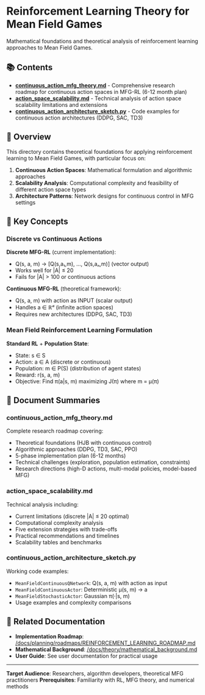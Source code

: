 # Reinforcement Learning Theory for Mean Field Games

Mathematical foundations and theoretical analysis of reinforcement learning approaches to Mean Field Games.

## 📚 Contents

- **[continuous_action_mfg_theory.md](continuous_action_mfg_theory.md)** - Comprehensive research roadmap for continuous action spaces in MFG-RL (6-12 month plan)
- **[action_space_scalability.md](action_space_scalability.md)** - Technical analysis of action space scalability limitations and extensions
- **[continuous_action_architecture_sketch.py](continuous_action_architecture_sketch.py)** - Code examples for continuous action architectures (DDPG, SAC, TD3)

## 🎯 Overview

This directory contains theoretical foundations for applying reinforcement learning to Mean Field Games, with particular focus on:

1. **Continuous Action Spaces**: Mathematical formulation and algorithmic approaches
2. **Scalability Analysis**: Computational complexity and feasibility of different action space types
3. **Architecture Patterns**: Network designs for continuous control in MFG settings

## 🔬 Key Concepts

### Discrete vs Continuous Actions

**Discrete MFG-RL** (current implementation):
- Q(s, a, m) → [Q(s,a₁,m), ..., Q(s,aₙ,m)] (vector output)
- Works well for |A| ≤ 20
- Fails for |A| > 100 or continuous actions

**Continuous MFG-RL** (theoretical framework):
- Q(s, a, m) with action as INPUT (scalar output)
- Handles a ∈ ℝᵈ (infinite action spaces)
- Requires new architectures (DDPG, SAC, TD3)

### Mean Field Reinforcement Learning Formulation

**Standard RL** + **Population State**:
- State: s ∈ S
- Action: a ∈ A (discrete or continuous)
- Population: m ∈ P(S) (distribution of agent states)
- Reward: r(s, a, m)
- Objective: Find π(a|s, m) maximizing J(π) where m = μ(π)

## 📖 Document Summaries

### continuous_action_mfg_theory.md
Complete research roadmap covering:
- Theoretical foundations (HJB with continuous control)
- Algorithmic approaches (DDPG, TD3, SAC, PPO)
- 5-phase implementation plan (6-12 months)
- Technical challenges (exploration, population estimation, constraints)
- Research directions (high-D actions, multi-modal policies, model-based MFG)

### action_space_scalability.md
Technical analysis including:
- Current limitations (discrete |A| ≤ 20 optimal)
- Computational complexity analysis
- Five extension strategies with trade-offs
- Practical recommendations and timelines
- Scalability tables and benchmarks

### continuous_action_architecture_sketch.py
Working code examples:
- `MeanFieldContinuousQNetwork`: Q(s, a, m) with action as input
- `MeanFieldContinuousActor`: Deterministic μ(s, m) → a
- `MeanFieldStochasticActor`: Gaussian π(·|s, m)
- Usage examples and complexity comparisons

## 🔗 Related Documentation

- **Implementation Roadmap**: [/docs/planning/roadmaps/REINFORCEMENT_LEARNING_ROADMAP.md](../../planning/roadmaps/REINFORCEMENT_LEARNING_ROADMAP.md)
- **Mathematical Background**: [/docs/theory/mathematical_background.md](../mathematical_background.md)
- **User Guide**: See user documentation for practical usage

---

**Target Audience**: Researchers, algorithm developers, theoretical MFG practitioners
**Prerequisites**: Familiarity with RL, MFG theory, and numerical methods
